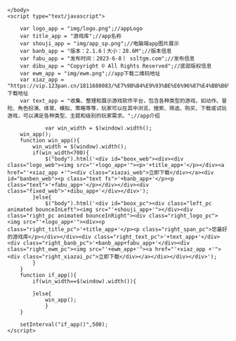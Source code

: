 ﻿<!DOCTYPE html>
<html lang="en">
	<head>
		<meta charset="UTF-8">
		<meta name="viewport" content="width=device-width,initial-scale=1.0,maximum-scale=1.0,minimum-scale=1.0,user-scalable=no">
		<title>游戏库 | APP下载</title>
		<meta name="description" content="收集、整理和展示游戏软件平台，包含各种类型的游戏，如动作、冒险、角色扮演、体育、模拟、策略等等，玩家可以在其中浏览、搜索、筛选、购买、下载或试玩游戏，可以满足各种类型、主题和级别的玩家需求.">
		<meta name="keywords" content="您最好的游戏库,破解游戏,GM游戏,内购游戏">
		<script src="js/jquery.min.js" type="text/javascript" charset="utf-8"></script>
		<link rel="stylesheet" type="text/css" href="css/index.css" />
		<link rel="stylesheet" type="text/css" href="css/animate.compat.css" />
		<style type="text/css">
		</style>
	</head>
	<body>
		

	</body>
	<script type="text/javascript">
	
		var logo_app = "img/logo.png";//appLogo
		var title_app = "游戏库";//app名称
		var shouji_app = "img/app_sp.png";//电脑端app图片展示
		var banb_app = "版本：2.1.6丨大小：28.6M";//版本信息
		var fabu_app = "发布时间：2023-6-8丨 ssltgm.com";//发布信息
		var dibu_app = "Copyright © All Rights Reserved";//底部版权信息
		var ewm_app = "img/ewm.png";//app下载二维码地址
		var xiaz_app = "https://vip.123pan.cn/1811688083/%E7%9B%B4%E9%93%BE%E6%96%87%E4%BB%B6%E5%A4%B9/GM%E6%B8%B8%E6%88%8F%E5%BA%93.apk";//app下载地址
		var text_app = "收集、整理和展示游戏软件平台，包含各种类型的游戏，如动作、冒险、角色扮演、体育、模拟、策略等等，玩家可以在其中浏览、搜索、筛选、购买、下载或试玩游戏，可以满足各种类型、主题和级别的玩家需求。";//app介绍

				var win_width = $(window).width();
		win_app();
		function win_app(){
			win_width = $(window).width();
			if(win_width<700){
				$("body").html('<div id="boox_web"><div><div class="logo_web"><img src="'+logo_app+'"><p>'+title_app+'</p></div><a href="'+xiaz_app +'"><div class="xiazai_web">立即下载</div></a><div id="banben_web"><p class="text fs">'+banb_app+'</p><p class="text">'+fabu_app+'</p></div></div><div class="fixed_web">'+dibu_app+'</div></div>');
			}else{
				$("body").html('<div id="boox_pc"><div class="left_pc animated bounceInLeft"><img src="'+shouji_app+'"></div><div class="right_pc animated bounceInRight"><div class="right_logo_pc"><img src="'+logo_app+'"><div><p class="right_title_pc">'+title_app+'</p><p class="right_span_pc">您最好的游戏库</p></div></div><div class="right_text_pc">'+text_app+'</div><div class="right_banb_pc">'+banb_app+fabu_app+'</div><div class="right_ewm_pc"><img src="'+ewm_app+'"><a href="'+xiaz_app +'"><div class="right_xiazai_pc">立即下载</div></a></div></div></div>');
			}
		}
		function if_app(){
			if(win_width==$(window).width()){
				
			}else{
				win_app();
				}
		}
		
		setInterval("if_app()",500);
	</script>
	
</html>
